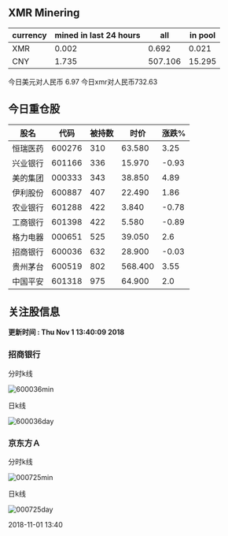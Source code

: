## XMR Minering

|currency|mined in last 24 hours|all|in pool|
|---|---|---|---|
|XMR|0.002|0.692|0.021|
|CNY|1.735|507.106|15.295|

今日美元对人民币 6.97	今日xmr对人民币732.63


## 今日重仓股 

|股名|代码|被持数|时价|涨跌%|
|---|---|---|---|---|
|恒瑞医药|600276|310|63.580|3.25|
|兴业银行|601166|336|15.970|-0.93|
|美的集团|000333|343|38.850|4.89|
|伊利股份|600887|407|22.490|1.86|
|农业银行|601288|422|3.840|-0.78|
|工商银行|601398|422|5.580|-0.89|
|格力电器|000651|525|39.050|2.6|
|招商银行|600036|632|28.900|-0.03|
|贵州茅台|600519|802|568.400|3.55|
|中国平安|601318|975|64.900|2.0|

## 关注股信息
**更新时间 : Thu Nov  1 13:40:09 2018**
### 招商银行 
分时k线

![600036min](http://image.sinajs.cn/newchart/min/n/sh600036.gif)

日k线

![600036day](http://image.sinajs.cn/newchart/daily/n/sh600036.gif)

### 京东方Ａ 
分时k线

![000725min](http://image.sinajs.cn/newchart/min/n/sz000725.gif)

日k线

![000725day](http://image.sinajs.cn/newchart/daily/n/sz000725.gif)

2018-11-01 13:40
